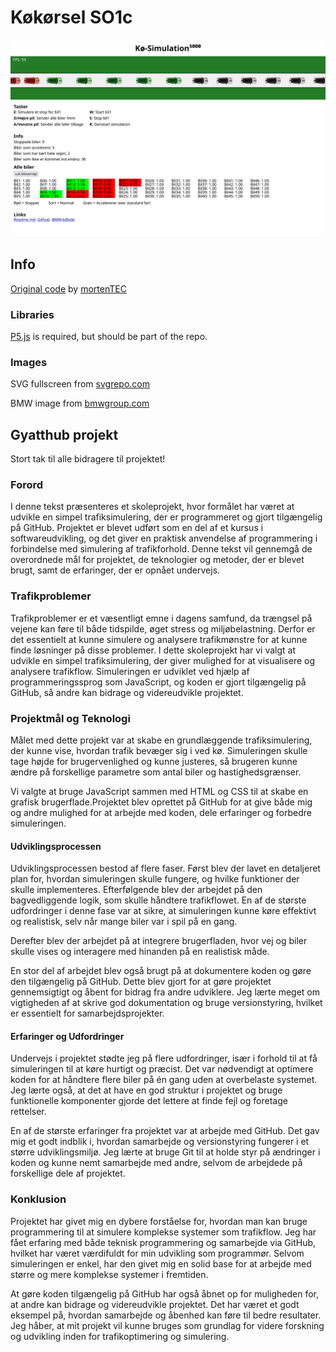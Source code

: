 # Køkørsel SO1c
![Image of website](img/Screenshot.png)

## Info
[Original code](https://editor.p5js.org/mortenTEC/sketches/_2QjZTMeJ) by [mortenTEC](https://editor.p5js.org/mortenTEC/sketches)

### Libraries
[P5.js](https://p5js.org/tutorials/setting-up-your-environment/) is required, but should be part of the repo.

### Images
SVG fullscreen from [svgrepo.com](https://www.svgrepo.com/svg/9306/fullscreen)

BMW image from [bmwgroup.com](press.bmwgroup.com)

## Gyatthub projekt

Stort tak til alle bidragere til projektet!

### Forord

I denne tekst præsenteres et skoleprojekt, hvor formålet har været at udvikle en simpel trafiksimulering, der er programmeret og gjort tilgængelig på GitHub. Projektet er blevet udført som en del af et kursus i softwareudvikling, og det giver en praktisk anvendelse af programmering i forbindelse med simulering af trafikforhold. Denne tekst vil gennemgå de overordnede mål for projektet, de teknologier og metoder, der er blevet brugt, samt de erfaringer, der er opnået undervejs.

### Trafikproblemer

Trafikproblemer er et væsentligt emne i dagens samfund, da trængsel på vejene kan føre til både tidspilde, øget stress og miljøbelastning. Derfor er det essentielt at kunne simulere og analysere trafikmønstre for at kunne finde løsninger på disse problemer. I dette skoleprojekt har vi valgt at udvikle en simpel trafiksimulering, der giver mulighed for at visualisere og analysere trafikflow. Simuleringen er udviklet ved hjælp af programmeringssprog som JavaScript, og koden er gjort tilgængelig på GitHub, så andre kan bidrage og videreudvikle projektet.

### Projektmål og Teknologi

Målet med dette projekt var at skabe en grundlæggende trafiksimulering, der kunne vise, hvordan trafik bevæger sig i ved kø. Simuleringen skulle tage højde for brugervenlighed og kunne justeres, så brugeren kunne ændre på forskellige parametre som antal biler og hastighedsgrænser.

Vi valgte at bruge JavaScript sammen med HTML og CSS til at skabe en grafisk brugerflade.Projektet blev oprettet på GitHub for at give både mig og andre mulighed for at arbejde med koden, dele erfaringer og forbedre simuleringen.

#### Udviklingsprocessen

Udviklingsprocessen bestod af flere faser. Først blev der lavet en detaljeret plan for, hvordan simuleringen skulle fungere, og hvilke funktioner der skulle implementeres. Efterfølgende blev der arbejdet på den bagvedliggende logik, som skulle håndtere trafikflowet. En af de største udfordringer i denne fase var at sikre, at simuleringen kunne køre effektivt og realistisk, selv når mange biler var i spil på en gang.

Derefter blev der arbejdet på at integrere brugerfladen, hvor vej og biler skulle vises og interagere med hinanden på en realistisk måde. 

En stor del af arbejdet blev også brugt på at dokumentere koden og gøre den tilgængelig på GitHub. Dette blev gjort for at gøre projektet gennemsigtigt og åbent for bidrag fra andre udviklere. Jeg lærte meget om vigtigheden af at skrive god dokumentation og bruge versionstyring, hvilket er essentielt for samarbejdsprojekter.

#### Erfaringer og Udfordringer

Undervejs i projektet stødte jeg på flere udfordringer, især i forhold til at få simuleringen til at køre hurtigt og præcist. Det var nødvendigt at optimere koden for at håndtere flere biler på én gang uden at overbelaste systemet. Jeg lærte også, at det at have en god struktur i projektet og bruge funktionelle komponenter gjorde det lettere at finde fejl og foretage rettelser.

En af de største erfaringer fra projektet var at arbejde med GitHub. Det gav mig et godt indblik i, hvordan samarbejde og versionstyring fungerer i et større udviklingsmiljø. Jeg lærte at bruge Git til at holde styr på ændringer i koden og kunne nemt samarbejde med andre, selvom de arbejdede på forskellige dele af projektet.

### Konklusion

Projektet har givet mig en dybere forståelse for, hvordan man kan bruge programmering til at simulere komplekse systemer som trafikflow. Jeg har fået erfaring med både teknisk programmering og samarbejde via GitHub, hvilket har været værdifuldt for min udvikling som programmør. Selvom simuleringen er enkel, har den givet mig en solid base for at arbejde med større og mere komplekse systemer i fremtiden.

At gøre koden tilgængelig på GitHub har også åbnet op for muligheden for, at andre kan bidrage og videreudvikle projektet. Det har været et godt eksempel på, hvordan samarbejde og åbenhed kan føre til bedre resultater. Jeg håber, at mit projekt vil kunne bruges som grundlag for videre forskning og udvikling inden for trafikoptimering og simulering.


